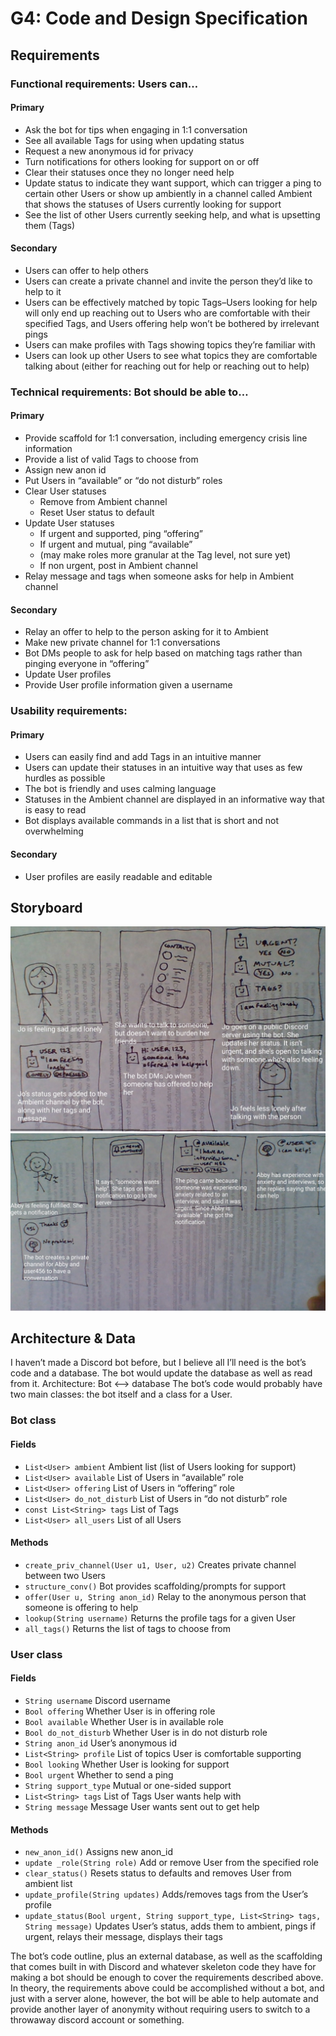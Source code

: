 # G4: Code and Design Specification
## Requirements

### Functional requirements: Users can…
#### Primary
- Ask the bot for tips when engaging in 1:1 conversation
- See all available Tags for using when updating status
- Request a new anonymous id for privacy
- Turn notifications for others looking for support on or off
- Clear their statuses once they no longer need help
- Update status to indicate they want support, which can trigger a ping to certain other Users or show up ambiently in a channel called Ambient that shows the statuses of Users currently looking for support
- See the list of other Users currently seeking help, and what is upsetting them (Tags)

#### Secondary
- Users can offer to help others
- Users can create a private channel and invite the person they’d like to help to it
- Users can be effectively matched by topic Tags–Users looking for help will only end up reaching out to Users who are comfortable with their specified Tags, and Users offering help won’t be bothered by irrelevant pings
- Users can make profiles with Tags showing topics they’re familiar with
- Users can look up other Users to see what topics they are comfortable talking about (either for reaching out for help or reaching out to help)

### Technical requirements: Bot should be able to…
#### Primary
- Provide scaffold for 1:1 conversation, including emergency crisis line information
- Provide a list of valid Tags to choose from
- Assign new anon id
- Put Users in “available” or “do not disturb” roles
- Clear User statuses
  - Remove from Ambient channel
  - Reset User status to default
- Update User statuses
  - If urgent and supported, ping “offering”
  - If urgent and mutual, ping “available”
  - (may make roles more granular at the Tag level, not sure yet)
  - If non urgent, post in Ambient channel
- Relay message and tags when someone asks for help in Ambient channel

#### Secondary
- Relay an offer to help to the person asking for it to Ambient
- Make new private channel for 1:1 conversations
- Bot DMs people to ask for help based on matching tags rather than pinging everyone in “offering”
- Update User profiles
- Provide User profile information given a username

### Usability requirements:
#### Primary
- Users can easily find and add Tags in an intuitive manner
- Users can update their statuses in an intuitive way that uses as few hurdles as possible
- The bot is friendly and uses calming language
- Statuses in the Ambient channel are displayed in an informative way that is easy to read
- Bot displays available commands in a list that is short and not overwhelming

#### Secondary
- User profiles are easily readable and editable

## Storyboard

<div style="text-align:center"><img src="https://github.com/UWSocialComputing/Savanna/blob/main/_posts/img/G4_1.png?raw=true" alt="storyboard of a person seeking help using the bot"/></div>

<div style="text-align:center"><img src="https://github.com/UWSocialComputing/Savanna/blob/main/_posts/img/G4_2.png?raw=true" alt="storyboard of a person providing help using the bot"/></div>

## Architecture & Data
I haven’t made a Discord bot before, but I believe all I’ll need is the bot’s code and a database. The bot would update the database as well as read from it.
Architecture: Bot <--> database
The bot’s code would probably have two main classes: the bot itself and a class for a User. 
### Bot class
#### Fields
- `List<User> ambient`		Ambient list (list of Users looking for support)
- `List<User> available` 	List of Users in “available” role
- `List<User> offering`		List of Users in “offering” role
- `List<User> do_not_disturb` List of Users in “do not disturb” role
- `const List<String> tags`	List of Tags
- `List<User> all_users`	List of all Users

#### Methods
- `create_priv_channel(User u1, User, u2)`  Creates private channel between two Users
- `structure_conv()`  Bot provides scaffolding/prompts for support
- `offer(User u, String anon_id)` Relay to the anonymous person that someone is offering to help
- `lookup(String username)` Returns the profile tags for a given User
- `all_tags()`  Returns the list of tags to choose from

### User class
#### Fields
- `String username`		Discord username
- `Bool offering`			Whether User is in offering role
- `Bool available`		Whether User is in available role
- `Bool do_not_disturb`		Whether User is in do not disturb role
- `String anon_id`		User’s anonymous id
- `List<String> profile`		List of topics User is comfortable supporting 
- `Bool looking`			Whether User is looking for support
- `Bool urgent`			Whether to send a ping
- `String support_type`		Mutual or one-sided support
- `List<String> tags`		List of Tags User wants help with
- `String message`		Message User wants sent out to get help

#### Methods
- `new_anon_id()`   Assigns new anon_id
- `update _role(String role)`   Add or remove User from the specified role
- `clear_status()`    Resets status to defaults and removes User from ambient list
- `update_profile(String updates)`    Adds/removes tags from the User’s profile
- `update_status(Bool urgent, String support_type, List<String> tags, String message)`    Updates User’s status, adds them to ambient, pings if urgent, relays their message, displays their tags

The bot’s code outline, plus an external database, as well as the scaffolding that comes built in with Discord and whatever skeleton code they have for making a bot should be enough to cover the requirements described above. In theory, the requirements above could be accomplished without a bot, and just with a server alone, however, the bot will be able to help automate and provide another layer of anonymity without requiring users to switch to a throwaway discord account or something.
